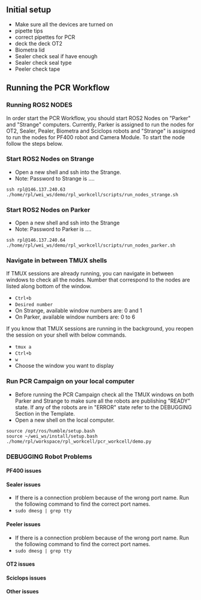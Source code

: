
## Initial setup 
- Make sure all the devices are turned on
- pipette tips
- correct pipettes for PCR
- deck the deck OT2
- Biometra lid
- Sealer check seal if have enough
- Sealer check seal type
- Peeler check tape

## Running the PCR Workflow

### Running ROS2 NODES
In order start the PCR Workflow, you should start ROS2 Nodes on "Parker" and "Strange" computers. Currently, Parker is assigned to run the nodes for OT2, Sealer, Pealer, Biometra and Sciclops robots and "Strange" is assigned to run the nodes for PF400 robot and Camera Module. To start the node follow the steps below.
### Start ROS2 Nodes on Strange
- Open a new shell and ssh into the Strange.
- Note: Password to Strange is ....

```
ssh rpl@146.137.240.63
./home/rpl/wei_ws/demo/rpl_workcell/scripts/run_nodes_strange.sh
```
### Start ROS2 Nodes on Parker
- Open a new shell and ssh into the Strange
- Note: Password to Parker is ....

```
ssh rpl@146.137.240.64
./home/rpl/wei_ws/demo/rpl_workcell/scripts/run_nodes_parker.sh
```

### Navigate in between TMUX shells
If TMUX sessions are already running, you can navigate in between windows to check all the nodes. Number that correspond to the nodes are listed along bottom of the window.
- `Ctrl+b` 
- `Desired number`
- On Strange, available window numbers are: 0 and 1 
- On Parker, available window numbers are: 0 to 6 

If you know that TMUX sessions are running in the background, you reopen the session on your shell with below commands.

- `tmux a`
- `Ctrl+b`
- `w`
- Choose the window you want to display
### Run PCR Campaign on your local computer
- Before running the PCR Campaign check all the TMUX windows on both Parker and Strange to make sure all the robots are publishing "READY" state. If any of the robots are in "ERROR" state refer to the DEBUGGING Section in the Template. 
- Open a new shell on the local computer.
```
source /opt/ros/humble/setup.bash  
source ~/wei_ws/install/setup.bash
./home/rpl/workspace/rpl_workcell/pcr_workcell/demo.py
```

### DEBUGGING Robot Problems

#### PF400 issues
#### Sealer issues
- If there is a connection problem because of the wrong port name. Run the following command to find the correct port names.
- `sudo dmesg | grep tty`
#### Peeler issues
- If there is a connection problem because of the wrong port name. Run the following command to find the correct port names.
- `sudo dmesg | grep tty`
#### OT2 issues
#### Sciclops issues
#### Other issues